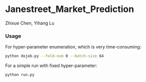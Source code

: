 # Janestreet_Market_Prediction

Zhixue Chen, Yihang Lu

### Usage

For hyper-parameter enumeration, which is very time-consuming: 

```bash
python dojob.py --fold-num 0 --batch-size 64
```

For a simple run with fixed hyper-parameter:

```
python run.py
```

